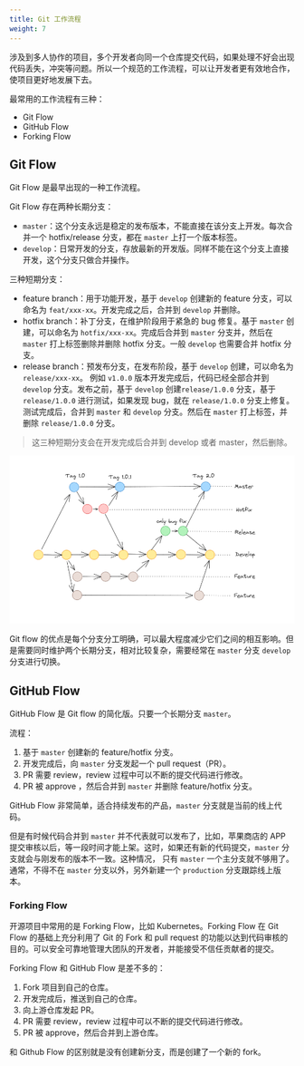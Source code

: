 ```yaml
---
title: Git 工作流程
weight: 7
---
```


涉及到多人协作的项目，多个开发者向同一个仓库提交代码，如果处理不好会出现代码丢失，冲突等问题。所以一个规范的工作流程，可以让开发者更有效地合作，使项目更好地发展下去。

最常用的工作流程有三种：

- Git Flow
- GitHub Flow
- Forking Flow

## Git Flow

Git Flow 是最早出现的一种工作流程。

Git Flow 存在两种长期分支：

- `master`：这个分支永远是稳定的发布版本，不能直接在该分支上开发。每次合并一个 hotfix/release 分支，都在 `master` 上打一个版本标签。
- `develop`：日常开发的分支，存放最新的开发版。同样不能在这个分支上直接开发，这个分支只做合并操作。

三种短期分支：

- feature branch：用于功能开发，基于 `develop` 创建新的 feature 分支，可以命名为 `feat/xxx-xx`。开发完成之后，合并到 `develop` 并删除。
- hotfix branch：补丁分支，在维护阶段用于紧急的 bug 修复。基于 `master` 创建，可以命名为 `hotfix/xxx-xx`。完成后合并到 `master` 分支并，然后在 `master` 打上标签删除并删除 hotfix 
分支。一般 `develop` 也需要合并 hotfix 分支。
- release branch：预发布分支，在发布阶段，基于 `develop` 创建，可以命名为 `release/xxx-xx`。 例如 `v1.0.0` 版本开发完成后，代码已经全部合并到 `develop` 分支。发布之前，基于 
`develop` 创建`release/1.0.0` 分支，基于 `release/1.0.0` 进行测试，如果发现 bug，就在 `release/1.0.0` 分支上修复。测试完成后，合并到 `master` 和 `develop` 分支。然后在 `master`
打上标签，并删除 `release/1.0.0` 分支。

> 这三种短期分支会在开发完成后合并到 develop 或者 master，然后删除。

![git-flow](https://raw.githubusercontent.com/shipengqi/illustrations/fd008848e44e727d11ad1d52f047051673f652a3/go/git-flow.png)

Git flow 的优点是每个分支分工明确，可以最大程度减少它们之间的相互影响。但是需要同时维护两个长期分支，相对比较复杂，需要经常在 `master` 分支 `develop` 分支进行切换。

## GitHub Flow

GitHub Flow 是 Git flow 的简化版。只要一个长期分支 `master`。

流程：

1. 基于 `master` 创建新的 feature/hotfix 分支。
2. 开发完成后，向 `master` 分支发起一个 pull request（PR）。
3. PR 需要 review，review 过程中可以不断的提交代码进行修改。
4. PR 被 approve ，然后合并到 `master` 并删除 feature/hotfix 分支。

GitHub Flow 非常简单，适合持续发布的产品，`master` 分支就是当前的线上代码。

但是有时候代码合并到 `master` 并不代表就可以发布了，比如，苹果商店的 APP 提交审核以后，等一段时间才能上架。这时，如果还有新的代码提交，`master` 分支就会与刚发布的版本不一致。这种情况，
只有 `master` 一个主分支就不够用了。通常，不得不在 `master` 分支以外，另外新建一个 `production` 分支跟踪线上版本。

### Forking Flow

开源项目中常用的是 Forking Flow，比如 Kubernetes。Forking Flow 在 Git Flow 的基础上充分利用了 Git 的 Fork 和 pull request 的功能以达到代码审核的目的。可以安全可靠地管理大团队的开发者，并能接受不信任贡献者的提交。

Forking Flow 和 GitHub Flow 是差不多的：

1. Fork 项目到自己的仓库。
2. 开发完成后，推送到自己的仓库。
3. 向上游仓库发起 PR。
4. PR 需要 review，review 过程中可以不断的提交代码进行修改。 
5. PR 被 approve，然后合并到上游仓库。

和 Github Flow 的区别就是没有创建新分支，而是创建了一个新的 fork。
